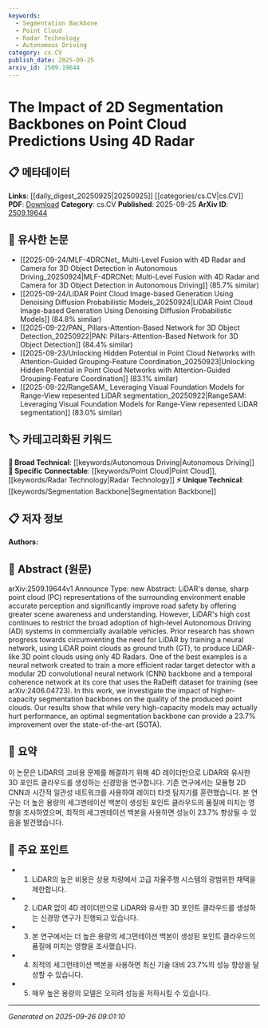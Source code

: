 ```yaml
---
keywords:
  - Segmentation Backbone
  - Point Cloud
  - Radar Technology
  - Autonomous Driving
category: cs.CV
publish_date: 2025-09-25
arxiv_id: 2509.19644
---
```


<!-- KEYWORD_LINKING_METADATA:
{
  "processed_timestamp": "2025-09-26T09:01:10.251133",
  "vocabulary_version": "1.0",
  "selected_keywords": [
    "Segmentation Backbone",
    "Point Cloud",
    "Radar Technology",
    "Autonomous Driving"
  ],
  "rejected_keywords": [],
  "similarity_scores": {
    "Segmentation Backbone": 0.8,
    "Point Cloud": 0.78,
    "Radar Technology": 0.77,
    "Autonomous Driving": 0.79
  },
  "extraction_method": "AI_prompt_based",
  "budget_applied": true,
  "candidates_json": {
    "candidates": [
      {
        "surface": "2D Segmentation Backbones",
        "canonical": "Segmentation Backbone",
        "aliases": [
          "2D Segmentation",
          "Segmentation Model"
        ],
        "category": "unique_technical",
        "rationale": "This term is central to the paper's investigation and connects to discussions on neural network architectures.",
        "novelty_score": 0.65,
        "connectivity_score": 0.72,
        "specificity_score": 0.78,
        "link_intent_score": 0.8
      },
      {
        "surface": "Point Cloud Predictions",
        "canonical": "Point Cloud",
        "aliases": [
          "PC Predictions",
          "3D Point Cloud"
        ],
        "category": "specific_connectable",
        "rationale": "Point clouds are a key output of the discussed technologies and link to broader discussions in 3D modeling.",
        "novelty_score": 0.58,
        "connectivity_score": 0.85,
        "specificity_score": 0.7,
        "link_intent_score": 0.78
      },
      {
        "surface": "4D Radar",
        "canonical": "Radar Technology",
        "aliases": [
          "4D Radar Systems",
          "Radar"
        ],
        "category": "specific_connectable",
        "rationale": "Radar technology is a critical component of the study, linking it to advancements in sensor technologies.",
        "novelty_score": 0.6,
        "connectivity_score": 0.82,
        "specificity_score": 0.75,
        "link_intent_score": 0.77
      },
      {
        "surface": "Autonomous Driving",
        "canonical": "Autonomous Driving",
        "aliases": [
          "AD Systems",
          "Self-Driving Cars"
        ],
        "category": "broad_technical",
        "rationale": "Autonomous driving is a major application area for the discussed technologies, providing context and relevance.",
        "novelty_score": 0.55,
        "connectivity_score": 0.88,
        "specificity_score": 0.68,
        "link_intent_score": 0.79
      }
    ],
    "ban_list_suggestions": [
      "LiDAR",
      "Neural Network"
    ]
  },
  "decisions": [
    {
      "candidate_surface": "2D Segmentation Backbones",
      "resolved_canonical": "Segmentation Backbone",
      "decision": "linked",
      "scores": {
        "novelty": 0.65,
        "connectivity": 0.72,
        "specificity": 0.78,
        "link_intent": 0.8
      }
    },
    {
      "candidate_surface": "Point Cloud Predictions",
      "resolved_canonical": "Point Cloud",
      "decision": "linked",
      "scores": {
        "novelty": 0.58,
        "connectivity": 0.85,
        "specificity": 0.7,
        "link_intent": 0.78
      }
    },
    {
      "candidate_surface": "4D Radar",
      "resolved_canonical": "Radar Technology",
      "decision": "linked",
      "scores": {
        "novelty": 0.6,
        "connectivity": 0.82,
        "specificity": 0.75,
        "link_intent": 0.77
      }
    },
    {
      "candidate_surface": "Autonomous Driving",
      "resolved_canonical": "Autonomous Driving",
      "decision": "linked",
      "scores": {
        "novelty": 0.55,
        "connectivity": 0.88,
        "specificity": 0.68,
        "link_intent": 0.79
      }
    }
  ]
}
-->

# The Impact of 2D Segmentation Backbones on Point Cloud Predictions Using 4D Radar

## 📋 메타데이터

**Links**: [[daily_digest_20250925|20250925]] [[categories/cs.CV|cs.CV]]
**PDF**: [Download](https://arxiv.org/pdf/2509.19644.pdf)
**Category**: cs.CV
**Published**: 2025-09-25
**ArXiv ID**: [2509.19644](https://arxiv.org/abs/2509.19644)

## 🔗 유사한 논문
- [[2025-09-24/MLF-4DRCNet_ Multi-Level Fusion with 4D Radar and Camera for 3D Object Detection in Autonomous Driving_20250924|MLF-4DRCNet: Multi-Level Fusion with 4D Radar and Camera for 3D Object Detection in Autonomous Driving]] (85.7% similar)
- [[2025-09-24/LiDAR Point Cloud Image-based Generation Using Denoising Diffusion Probabilistic Models_20250924|LiDAR Point Cloud Image-based Generation Using Denoising Diffusion Probabilistic Models]] (84.8% similar)
- [[2025-09-22/PAN_ Pillars-Attention-Based Network for 3D Object Detection_20250922|PAN: Pillars-Attention-Based Network for 3D Object Detection]] (84.4% similar)
- [[2025-09-23/Unlocking Hidden Potential in Point Cloud Networks with Attention-Guided Grouping-Feature Coordination_20250923|Unlocking Hidden Potential in Point Cloud Networks with Attention-Guided Grouping-Feature Coordination]] (83.1% similar)
- [[2025-09-22/RangeSAM_ Leveraging Visual Foundation Models for Range-View repesented LiDAR segmentation_20250922|RangeSAM: Leveraging Visual Foundation Models for Range-View repesented LiDAR segmentation]] (83.0% similar)

## 🏷️ 카테고리화된 키워드
**🧠 Broad Technical**: [[keywords/Autonomous Driving|Autonomous Driving]]
**🔗 Specific Connectable**: [[keywords/Point Cloud|Point Cloud]], [[keywords/Radar Technology|Radar Technology]]
**⚡ Unique Technical**: [[keywords/Segmentation Backbone|Segmentation Backbone]]

## 📋 저자 정보

**Authors:** 

## 📄 Abstract (원문)

arXiv:2509.19644v1 Announce Type: new 
Abstract: LiDAR's dense, sharp point cloud (PC) representations of the surrounding environment enable accurate perception and significantly improve road safety by offering greater scene awareness and understanding. However, LiDAR's high cost continues to restrict the broad adoption of high-level Autonomous Driving (AD) systems in commercially available vehicles. Prior research has shown progress towards circumventing the need for LiDAR by training a neural network, using LiDAR point clouds as ground truth (GT), to produce LiDAR-like 3D point clouds using only 4D Radars. One of the best examples is a neural network created to train a more efficient radar target detector with a modular 2D convolutional neural network (CNN) backbone and a temporal coherence network at its core that uses the RaDelft dataset for training (see arXiv:2406.04723). In this work, we investigate the impact of higher-capacity segmentation backbones on the quality of the produced point clouds. Our results show that while very high-capacity models may actually hurt performance, an optimal segmentation backbone can provide a 23.7% improvement over the state-of-the-art (SOTA).

## 📝 요약

이 논문은 LiDAR의 고비용 문제를 해결하기 위해 4D 레이더만으로 LiDAR와 유사한 3D 포인트 클라우드를 생성하는 신경망을 연구합니다. 기존 연구에서는 모듈형 2D CNN과 시간적 일관성 네트워크를 사용하여 레이더 타겟 탐지기를 훈련했습니다. 본 연구는 더 높은 용량의 세그멘테이션 백본이 생성된 포인트 클라우드의 품질에 미치는 영향을 조사하였으며, 최적의 세그멘테이션 백본을 사용하면 성능이 23.7% 향상될 수 있음을 발견했습니다.

## 🎯 주요 포인트

- 1. LiDAR의 높은 비용은 상용 차량에서 고급 자율주행 시스템의 광범위한 채택을 제한합니다.
- 2. LiDAR 없이 4D 레이더만으로 LiDAR와 유사한 3D 포인트 클라우드를 생성하는 신경망 연구가 진행되고 있습니다.
- 3. 본 연구에서는 더 높은 용량의 세그먼테이션 백본이 생성된 포인트 클라우드의 품질에 미치는 영향을 조사했습니다.
- 4. 최적의 세그먼테이션 백본을 사용하면 최신 기술 대비 23.7%의 성능 향상을 달성할 수 있습니다.
- 5. 매우 높은 용량의 모델은 오히려 성능을 저하시킬 수 있습니다.


---

*Generated on 2025-09-26 09:01:10*